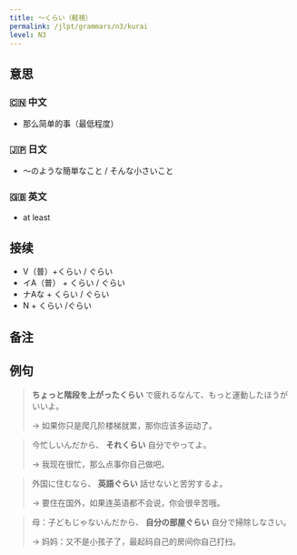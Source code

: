 ```yaml
---
title: 〜くらい（軽視）
permalink: /jlpt/grammars/n3/kurai
level: N3
---
```


## 意思

### 🇨🇳 中文

- 那么简单的事（最低程度）

### 🇯🇵 日文

- ～のような簡単なこと / そんな小さいこと

### 🇬🇧 英文

- at least

## 接续

- V（普）+くらい / ぐらい
- イA（普） \+ くらい / ぐらい
- ナAな \+ くらい / ぐらい
- N + くらい /ぐらい

## 备注


## 例句

> **ちょっと階段を上がったくらい** で疲れるなんて、もっと運動したほうがいいよ。
>
> → 如果你只是爬几阶楼梯就累，那你应该多运动了。

> 今忙しいんだから、 **それくらい** 自分でやってよ。
>
> → 我现在很忙，那么点事你自己做吧。

> 外国に住むなら、 **英語ぐらい** 話せないと苦労するよ。
>
> → 要住在国外，如果连英语都不会说，你会很辛苦哦。

> 母：子どもじゃないんだから、 **自分の部屋ぐらい** 自分で掃除しなさい。
>
> → 妈妈：又不是小孩子了，最起码自己的房间你自己打扫。


